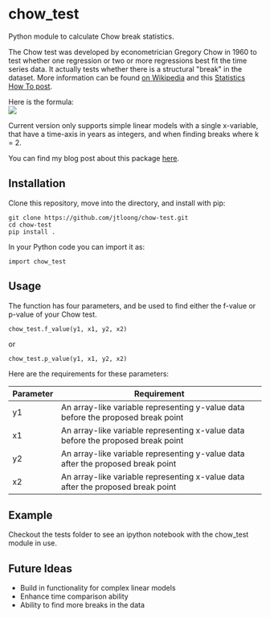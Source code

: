 # chow_test
Python module to calculate Chow break statistics.

The Chow test was developed by econometrician Gregory Chow in 1960 to test whether one regression or two or more regressions best fit the time series data. It actually tests whether there is a structural "break" in the dataset. More information can be found [on Wikipedia](https://en.wikipedia.org/wiki/Chow_test) and this [Statistics How To post](http://www.statisticshowto.com/chow-test/).

Here is the formula:
</br><img src='http://www.statisticshowto.com/wp-content/uploads/2016/10/chow-test-formula.png'>

Current version only supports simple linear models with a single x-variable, that have a time-axis in years as integers, and when finding breaks where k = 2.

You can find my blog post about this package [here](http://joshualoong.com/2018/01/05/Building-the-Python-chow-test-Package/).

## Installation
Clone this repository, move into the directory, and install with pip:
```
git clone https://github.com/jtloong/chow-test.git
cd chow-test
pip install .
```
In your Python code you can import it as:
```
import chow_test
```

## Usage

The function has four parameters, and be used to find either the f-value or p-value of your Chow test.
```
chow_test.f_value(y1, x1, y2, x2)
```
or

```
chow_test.p_value(y1, x1, y2, x2)
```

Here are the requirements for these parameters:

| Parameter | Requirement                                                                        |
|-----------|------------------------------------------------------------------------------------|
| y1        | An array-like variable representing y-value data before the proposed break point   |
| x1        | An array-like variable representing x-value data before the proposed break point   |
| y2        | An array-like variable representing y-value data after the proposed break point    |
| x2        | An array-like variable representing x-value data after the proposed break point    |


## Example

Checkout the tests folder to see an ipython notebook with the chow_test module in use.


## Future Ideas

* Build in functionality for complex linear models
* Enhance time comparison ability
* Ability to find more breaks in the data

